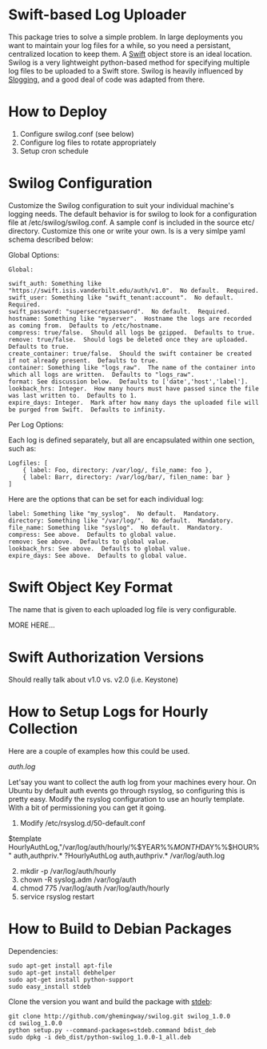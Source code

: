 Swift-based Log Uploader
==================

This package tries to solve a simple problem.  In large deployments you want
to maintain your log files for a while, so you need a persistant, centralized
location to keep them.  A [Swift](https://github.com/openstack/swift "Swift")
object store is an ideal location.  Swilog is a very lightweight python-based
method for specifying multiple log files to be uploaded to a Swift store.  Swilog
is heavily influenced by [Slogging](https://github.com/notmyname/slogging "slogging"),
and a good deal of code was adapted from there.

How to Deploy
=============

1. Configure swilog.conf (see below)
2. Configure log files to rotate appropriately
3. Setup cron schedule


Swilog Configuration
====================

Customize the Swilog configuration to suit your individual machine's logging
needs.  The default behavior is for swilog to look for a configuration file
at /etc/swilog/swilog.conf.  A sample conf is included in the source etc/
directory.  Customize this one or write your own.  Is is a very simlpe yaml
schema described below:

Global Options:

    Global:

    swift_auth: Something like "https://swift.isis.vanderbilt.edu/auth/v1.0".  No default.  Required.
    swift_user: Something like "swift_tenant:account".  No default.  Required.
    swift_password: "supersecretpassword".  No default.  Required.
    hostname: Something like "myserver".  Hostname the logs are recorded as coming from.  Defaults to /etc/hostname.
    compress: true/false.  Should all logs be gzipped.  Defaults to true.
    remove: true/false.  Should logs be deleted once they are uploaded.  Defaults to true.
    create_container: true/false.  Should the swift container be created if not already present.  Defaults to true.
    container: Something like "logs_raw".  The name of the container into which all logs are written.  Defaults to "logs_raw".
    format: See discussion below.  Defaults to ['date','host','label'].
    lookback_hrs: Integer.  How many hours must have passed since the file was last written to.  Defaults to 1.
    expire_days: Integer.  Mark after how many days the uploaded file will be purged from Swift.  Defaults to infinity.

Per Log Options:

Each log is defined separately, but all are encapsulated within one section, such as:

    Logfiles: [
        { label: Foo, directory: /var/log/, file_name: foo },
        { label: Barr, directory: /var/log/bar/, filen_name: bar }
    ]

Here are the options that can be set for each individual log:

    label: Something like "my_syslog".  No default.  Mandatory.
    directory: Something like "/var/log/".  No default.  Mandatory.
    file_name: Something like "syslog".  No default.  Mandatory.
    compress: See above.  Defaults to global value.
    remove: See above.  Defaults to global value.
    lookback_hrs: See above.  Defaults to global value.
    expire_days: See above.  Defaults to global value.


Swift Object Key Format
=======================

The name that is given to each uploaded log file is very configurable.

MORE HERE...


Swift Authorization Versions
============================

Should really talk about v1.0 vs. v2.0 (i.e. Keystone)


How to Setup Logs for Hourly Collection
=======================================

Here are a couple of examples how this could be used.

*auth.log*

Let'say you want to collect the auth log from your machines every hour.  On Ubuntu by default auth events go through
rsyslog, so configuring this is pretty easy.  Modify the rsyslog configuration to use an hourly template.  With
a bit of permissioning you can get it going.

1. Modify /etc/rsyslog.d/50-default.conf

  $template HourlyAuthLog,"/var/log/auth/hourly/%$YEAR%%$MONTH%%$DAY%%$HOUR%"
  auth,authpriv.*			?HourlyAuthLog
  auth,authpriv.*			/var/log/auth.log

2. mkdir -p /var/log/auth/hourly
3. chown -R syslog.adm /var/log/auth
4. chmod 775 /var/log/auth /var/log/auth/hourly
5. service rsyslog restart


How to Build to Debian Packages
===============================

Dependencies:

    sudo apt-get install apt-file
    sudo apt-get install debhelper
    sudo apt-get install python-support
    sudo easy_install stdeb

Clone the version you want and build the package with [stdeb](https://github.com/astraw/stdeb "stdeb"):

    git clone http://github.com/ghemingway/swilog.git swilog_1.0.0
    cd swilog_1.0.0
    python setup.py --command-packages=stdeb.command bdist_deb
    sudo dpkg -i deb_dist/python-swilog_1.0.0-1_all.deb
